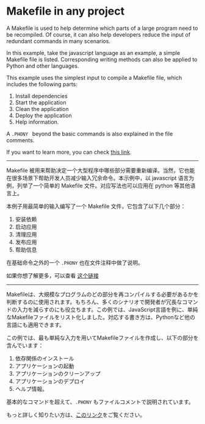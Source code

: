 # Makefile in any project

A Makefile is used to help determine which parts of a large program need to be recompiled. Of course, it can also help developers reduce the input of redundant commands in many scenarios. 

In this example, take the javascript language as an example, a simple Makefile file is listed. Corresponding writing methods can also be applied to Python and other languages. 

This example uses the simplest input to compile a Makefile file, which includes the following parts: 
1. Install dependencies 
2. Start the application 
3. Clean the application 
4. Deploy the application 
5. Help information. 

A `.PHONY ` beyond the basic commands is also explained in the file comments.

If you want to learn more, you can check [this link](https://makefiletutorial.com/).

---

Makefile 被用来帮助决定一个大型程序中哪些部分需要重新编译。当然，它也能在很多场景下帮助开发人员减少输入冗余命令。本示例中，以 javascript 语言为例，列举了一个简单的 Makefile 文件。对应写法也可以应用在 python 等其他语言上。

本例子用最简单的输入编写了一个 Makefile 文件，它包含了以下几个部分：
1. 安装依赖
2. 启动应用
3. 清理应用
4. 发布应用
5. 帮助信息

在基础命令之外的一个 `.PHONY` 也在文件注释中做了说明。

如果你想了解更多，可以查看 [这个链接](https://makefiletutorial.com/)

---

Makefileは、大規模なプログラムのどの部分を再コンパイルする必要があるかを判断するのに使用されます。もちろん、多くのシナリオで開発者が冗長なコマンドの入力を減らすのにも役立ちます。この例では、JavaScript言語を例に、単純なMakefileファイルをリスト化しました。対応する書き方は、Pythonなど他の言語にも適用できます。

この例では、最も単純な入力を用いてMakefileファイルを作成し、以下の部分を含んでいます：
1. 依存関係のインストール 
2. アプリケーションの起動 
3. アプリケーションのクリーンアップ 
4. アプリケーションのデプロイ 
5. ヘルプ情報。

基本的なコマンドを超えて、`.PHONY` もファイルコメントで説明されています。

もっと詳しく知りたい方は、[このリンク](https://makefiletutorial.com/)をご覧ください。
